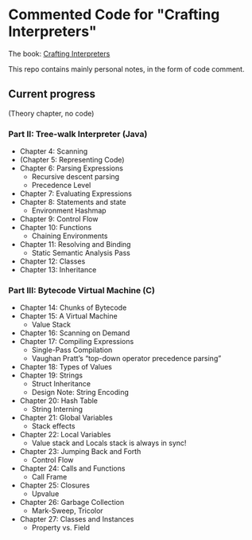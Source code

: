 # Commented Code for "Crafting Interpreters"

The book: [Crafting Interpreters](http://craftinginterpreters.com/)

This repo contains mainly personal notes, in the form of code comment.

## Current progress

(Theory chapter, no code)

### Part II: Tree-walk Interpreter (Java)

- Chapter 4: Scanning
- (Chapter 5: Representing Code)
- Chapter 6: Parsing Expressions
  - Recursive descent parsing
  - Precedence Level
- Chapter 7: Evaluating Expressions
- Chapter 8: Statements and state
  - Environment Hashmap
- Chapter 9: Control Flow
- Chapter 10: Functions
  - Chaining Environments
- Chapter 11: Resolving and Binding
  - Static Semantic Analysis Pass
- Chapter 12: Classes
- Chapter 13: Inheritance

### Part III: Bytecode Virtual Machine (C)

- Chapter 14: Chunks of Bytecode
- Chapter 15: A Virtual Machine
  - Value Stack
- Chapter 16: Scanning on Demand
- Chapter 17: Compiling Expressions
  - Single-Pass Compilation
  - Vaughan Pratt’s “top-down operator precedence parsing”
- Chapter 18: Types of Values
- Chapter 19: Strings
  - Struct Inheritance
  - Design Note: String Encoding
- Chapter 20: Hash Table
  - String Interning
- Chapter 21: Global Variables
  - Stack effects
- Chapter 22: Local Variables
  - Value stack and Locals stack is always in sync!
- Chapter 23: Jumping Back and Forth
  - Control Flow
- Chapter 24: Calls and Functions
  - Call Frame
- Chapter 25: Closures
  - Upvalue
- Chapter 26: Garbage Collection
  - Mark-Sweep, Tricolor
- Chapter 27: Classes and Instances
  - Property vs. Field